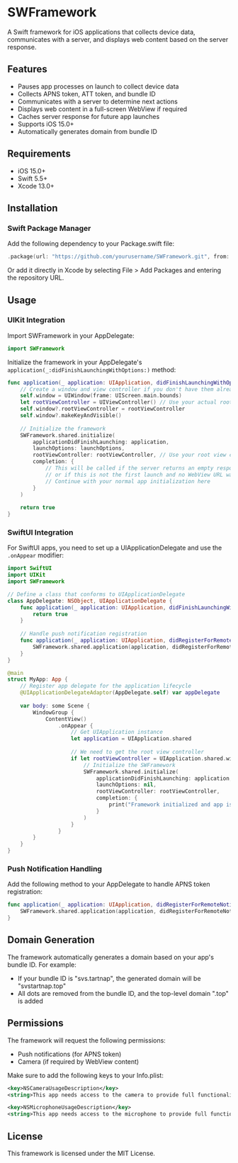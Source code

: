 # SWFramework

A Swift framework for iOS applications that collects device data, communicates with a server, and displays web content based on the server response.

## Features

- Pauses app processes on launch to collect device data
- Collects APNS token, ATT token, and bundle ID
- Communicates with a server to determine next actions
- Displays web content in a full-screen WebView if required
- Caches server response for future app launches
- Supports iOS 15.0+
- Automatically generates domain from bundle ID

## Requirements

- iOS 15.0+
- Swift 5.5+
- Xcode 13.0+

## Installation

### Swift Package Manager

Add the following dependency to your Package.swift file:

```swift
.package(url: "https://github.com/yourusername/SWFramework.git", from: "1.0.0")
```

Or add it directly in Xcode by selecting File > Add Packages and entering the repository URL.

## Usage

### UIKit Integration

Import SWFramework in your AppDelegate:

```swift
import SWFramework
```

Initialize the framework in your AppDelegate's `application(_:didFinishLaunchingWithOptions:)` method:

```swift
func application(_ application: UIApplication, didFinishLaunchingWithOptions launchOptions: [UIApplication.LaunchOptionsKey: Any]?) -> Bool {
    // Create a window and view controller if you don't have them already
    self.window = UIWindow(frame: UIScreen.main.bounds)
    let rootViewController = UIViewController() // Use your actual root view controller
    self.window?.rootViewController = rootViewController
    self.window?.makeKeyAndVisible()
    
    // Initialize the framework
    SWFramework.shared.initialize(
        applicationDidFinishLaunching: application,
        launchOptions: launchOptions,
        rootViewController: rootViewController, // Use your root view controller here
        completion: {
            // This will be called if the server returns an empty response
            // or if this is not the first launch and no WebView URL was saved
            // Continue with your normal app initialization here
        }
    )
    
    return true
}
```

### SwiftUI Integration

For SwiftUI apps, you need to set up a UIApplicationDelegate and use the `.onAppear` modifier:

```swift
import SwiftUI
import UIKit
import SWFramework

// Define a class that conforms to UIApplicationDelegate
class AppDelegate: NSObject, UIApplicationDelegate {
    func application(_ application: UIApplication, didFinishLaunchingWithOptions launchOptions: [UIApplication.LaunchOptionsKey: Any]? = nil) -> Bool {
        return true
    }
    
    // Handle push notification registration
    func application(_ application: UIApplication, didRegisterForRemoteNotificationsWithDeviceToken deviceToken: Data) {
        SWFramework.shared.application(application, didRegisterForRemoteNotificationsWithDeviceToken: deviceToken)
    }
}

@main
struct MyApp: App {
    // Register app delegate for the application lifecycle
    @UIApplicationDelegateAdaptor(AppDelegate.self) var appDelegate
    
    var body: some Scene {
        WindowGroup {
            ContentView()
                .onAppear {
                    // Get UIApplication instance
                    let application = UIApplication.shared
                    
                    // We need to get the root view controller
                    if let rootViewController = UIApplication.shared.windows.first?.rootViewController {
                        // Initialize the SWFramework
                        SWFramework.shared.initialize(
                            applicationDidFinishLaunching: application,
                            launchOptions: nil,
                            rootViewController: rootViewController,
                            completion: {
                                print("Framework initialized and app is continuing normal flow")
                            }
                        )
                    }
                }
        }
    }
}
```

### Push Notification Handling

Add the following method to your AppDelegate to handle APNS token registration:

```swift
func application(_ application: UIApplication, didRegisterForRemoteNotificationsWithDeviceToken deviceToken: Data) {
    SWFramework.shared.application(application, didRegisterForRemoteNotificationsWithDeviceToken: deviceToken)
}
```

## Domain Generation

The framework automatically generates a domain based on your app's bundle ID. For example:

- If your bundle ID is "svs.tartnap", the generated domain will be "svstartnap.top"
- All dots are removed from the bundle ID, and the top-level domain ".top" is added

## Permissions

The framework will request the following permissions:

- Push notifications (for APNS token)
- Camera (if required by WebView content)

Make sure to add the following keys to your Info.plist:

```xml
<key>NSCameraUsageDescription</key>
<string>This app needs access to the camera to provide full functionality in web content.</string>

<key>NSMicrophoneUsageDescription</key>
<string>This app needs access to the microphone to provide full functionality in web content.</string>
```

## License

This framework is licensed under the MIT License. 